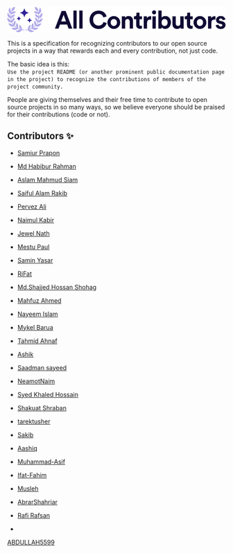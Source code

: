 <div align="center">
    <img src="./assets/banner.svg" alt="✨ All Contributors ✨" width="800px" />
</div>

This is a specification for recognizing contributors to our open source projects in a way that rewards each and every contribution, not just code.

The basic idea is this:<br>
`Use the project README (or another prominent public documentation page in the project) to recognize the contributions of members of the project community.`

People are giving themselves and their free time to contribute to open source projects in so many ways, so we believe everyone should be praised for their contributions (code or not).

## Contributors ✨

<!-- write down your name and github profile (do not delete anything) -->
  
- [Samiur Prapon](https://github.com/samiurprapon)
- [Md Habibur Rahman](https://github.com/yourchocomate)
- [Aslam Mahmud Siam](https://github.com/Amsiam)
- [Saiful Alam Rakib](https://github.com/4msar)
- [Pervez Ali](https://github.com/pervez-ali)
- [Naimul Kabir](https://github.com/kabirnayeem99)
- [Jewel Nath](https://github.com/devjewel01)
- [Mestu Paul](https://github.com/Mestu-Paul)
- [Samin Yasar](https://github.com/saminyasar004)
- [RiFat](https://github.com/Rifat977/)
- [Md.Shajjed Hossan Shohag](https://github.com/Shajjed1211)
- [Mahfuz Ahmed](https://github.com/mahfuz4223)
- [Nayeem Islam](https://github.com/nayeem101)
- [Mykel Barua](https://github.com/mykelbarua)
- [Tahmid Ahnaf](https://github.com/tahmidahnaf)
- [Ashik](https://github.com/ashikprodhan)
- [Saadman sayeed](https://github.com/bakebit-official)
- [NeamotNaim](https://github.com/NeamotNaim)
- [Syed Khaled Hossain](https://github.com/Khaledr001)
- [Shakuat Shraban](https://github.com/Shraban-7)
- [tarektusher](https://github.com/tarektusher)
- [Sakib](https://github.com/Sakib-Fahmid)
- [Aashiq](https://github.com/Nafario)
- [Muhammad-Asif](https://github.com/Mohammad-Asif-Web)
- [Ifat-Fahim](https://github.com/Ifat-Fahim)
- [Musleh](https://github.com/musleh0001)
- [AbrarShahriar](https://github.com/AbrarShahriar)
- [Rafi Rafsan](https://github.com/rafi1903139)

- <!-- Write here -->
[ABDULLAH5599](https://github.com/ABDULLAH5599)
